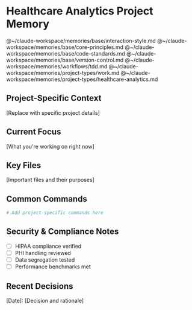 # Healthcare Analytics Project Memory

@~/claude-workspace/memories/base/interaction-style.md
@~/claude-workspace/memories/base/core-principles.md
@~/claude-workspace/memories/base/code-standards.md
@~/claude-workspace/memories/base/version-control.md
@~/claude-workspace/memories/workflows/tdd.md
@~/claude-workspace/memories/project-types/work.md
@~/claude-workspace/memories/project-types/healthcare-analytics.md

## Project-Specific Context
[Replace with specific project details]

## Current Focus
[What you're working on right now]

## Key Files
[Important files and their purposes]

## Common Commands
```bash
# Add project-specific commands here
```

## Security & Compliance Notes
- [ ] HIPAA compliance verified
- [ ] PHI handling reviewed
- [ ] Data segregation tested
- [ ] Performance benchmarks met

## Recent Decisions
[Date]: [Decision and rationale]
